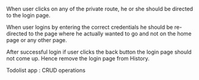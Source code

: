  When user clicks on any of the private route, he or she should be directed to the login page.

 When user logins by entering the correct credentials he should be re-directed to the page where he actually wanted to go and not on the home page or any other page.

 After successful login if user clicks the back button the login page should not come up. Hence remove the login page from History.

Todolist app : CRUD operations
